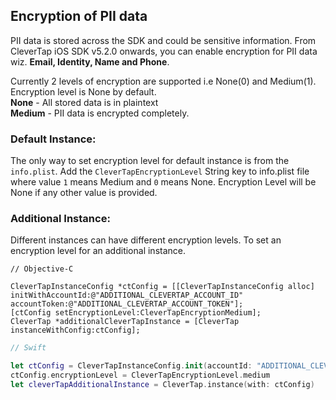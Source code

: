 ## Encryption of PII data 

PII data is stored across the SDK and could be sensitive information. 
From CleverTap iOS SDK v5.2.0 onwards, you can enable encryption for PII data wiz. **Email, Identity, Name and Phone**.  
  
Currently 2 levels of encryption are supported i.e None(0) and Medium(1). Encryption level is None by default.  
**None** - All stored data is in plaintext    
**Medium** - PII data is encrypted completely. 
   
### Default Instance:
The only way to set encryption level for default instance is from the `info.plist`. Add the `CleverTapEncryptionLevel` String key to info.plist file where value `1` means Medium and `0` means None. Encryption Level will be None if any other value is provided.

### Additional Instance:
Different instances can have different encryption levels. To set an encryption level for an additional instance.
```objc
// Objective-C

CleverTapInstanceConfig *ctConfig = [[CleverTapInstanceConfig alloc] initWithAccountId:@"ADDITIONAL_CLEVERTAP_ACCOUNT_ID" accountToken:@"ADDITIONAL_CLEVERTAP_ACCOUNT_TOKEN"];
[ctConfig setEncryptionLevel:CleverTapEncryptionMedium];
CleverTap *additionalCleverTapInstance = [CleverTap instanceWithConfig:ctConfig];
```

```swift
// Swift

let ctConfig = CleverTapInstanceConfig.init(accountId: "ADDITIONAL_CLEVERTAP_ACCOUNT_ID", accountToken: "ADDITIONAL_CLEVERTAP_ACCOUNT_TOKEN")
ctConfig.encryptionLevel = CleverTapEncryptionLevel.medium
let cleverTapAdditionalInstance = CleverTap.instance(with: ctConfig)
```